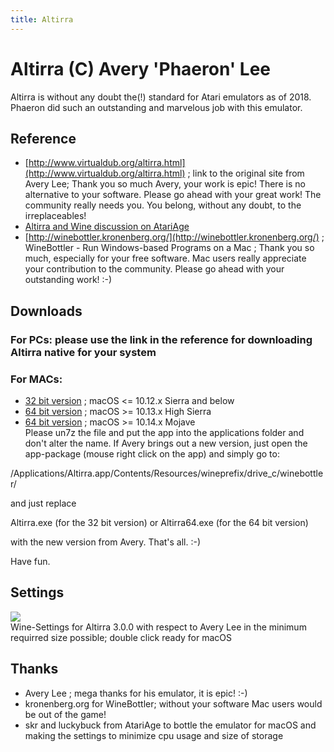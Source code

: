 ```yaml
---
title: Altirra
---
```

# Altirra (C) Avery 'Phaeron' Lee  
Altirra is without any doubt the(!) standard for Atari emulators as of 2018. Phaeron did such an outstanding and marvelous job with this emulator.  
  
## Reference  
- [http://www.virtualdub.org/altirra.html](http://www.virtualdub.org/altirra.html) ; link to the original site from Avery Lee; Thank you so much Avery, your work is epic! There is no alternative to your software. Please go ahead with your great work! The community really needs you. You belong, without any doubt, to the irreplaceables!  
- [Altirra and Wine discussion on AtariAge](http://atariage.com/forums/topic/256928-altirra-28-wine-port-for-macos-sierra/#entry3591410)  
- [http://winebottler.kronenberg.org/](http://winebottler.kronenberg.org/) ; WineBottler - Run Windows-based Programs on a Mac ; Thank you so much, especially for your free software. Mac users really appreciate your contribution to the community. Please go ahead with your outstanding work! :-)  
  
## Downloads  
### For PCs: please use the link in the reference for downloading Altirra native for your system  
### For MACs:  
- [32 bit version](http://atariage.com/forums/topic/278822-altirra-30-mac-wine-port/#entry4029638) ; macOS <= 10.12.x Sierra and below  
- [64 bit version](http://atariage.com/forums/topic/278822-altirra-30-mac-wine-port/#entry4029663) ; macOS >= 10.13.x High Sierra  
- [64 bit version](http://atariage.com/forums/topic/278822-altirra-30-mac-wine-port/page-2#entry4181058) ; macOS >= 10.14.x Mojave  
Please un7z the file and put the app into the applications folder and don't alter the name. If Avery brings out a new version, just open the app-package (mouse right click on the app) and simply go to:  
  
/Applications/Altirra.app/Contents/Resources/wineprefix/drive_c/winebottler/  
  
and just replace  
  
Altirra.exe (for the 32 bit version) or Altirra64.exe (for the 64 bit version)  
  
with the new version from Avery. That's all. :-)  
  
Have fun.  
  
## Settings  
![](attachments/Wine-Settings.jpg)  
Wine-Settings for Altirra 3.0.0 with respect to Avery Lee in the minimum requirred size possible; double click ready for macOS  
  
## Thanks  
- Avery Lee ; mega thanks for his emulator, it is epic! :-)  
- kronenberg.org for WineBottler; without your software Mac users would be out of the game!  
- skr and luckybuck from AtariAge to bottle the emulator for macOS and making the settings to minimize cpu usage and size of storage  
